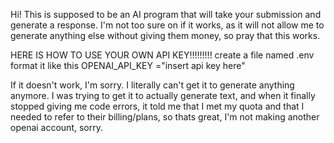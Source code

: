 Hi! This is supposed to be an AI program that will take your submission and generate a response.
I'm not too sure on if it works, as it will not allow me to generate anything else without giving them money, so pray that this works.

HERE IS HOW TO USE YOUR OWN API KEY!!!!!!!!!
create a file named .env
format it like this
OPENAI_API_KEY ="insert api key here"

If it doesn't work, I'm sorry. I literally can't get it to generate anything anymore. I was trying to get it to actually generate text, and when it finally stopped giving me code errors, it told me that I met my quota and that I needed to refer to their billing/plans, so thats great, I'm not making another openai account, sorry. 
